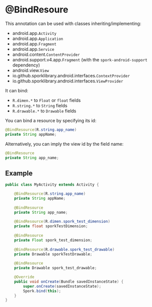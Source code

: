 # @BindResoure

This annotation can be used with classes inheriting/implementing:

- android.app.`Activity`
- android.app.`Application`
- android.app.`Fragment`
- android.app.`Service`
- android.content.`ContentProvider`
- android.support.v4.app.`Fragment` (with the `spork-android-support` dependency)
- android.view.`View`
- io.github.sporklibrary.android.interfaces.`ContextProvider`
- io.github.sporklibrary.android.interfaces.`ViewProvider`

It can bind:

- `R.dimen.*` to `Float` or `float` fields
- `R.string.*` to `String` fields
- `R.drawable.*` to `Drawable` fields

You can bind a resource by specifying its id:

```java
@BindResource(R.string.app_name)
private String appName;
```

Alternatively, you can imply the view id by the field name:

```java
@BindResource
private String app_name;
```

## Example

```java
public class MyActivity extends Activity {

	@BindResource(R.string.app_name)
	private String appName;
	
	@BindResource
	private String app_name;
	
	@BindResource(R.dimen.spork_test_dimension)
	private float sporkTestDimension;
	
	@BindResource
	private Float spork_test_dimension;
	
	@BindResource(R.drawable.spork_test_drawable)
	private Drawable sporkTestDrawable;
	
	@BindResource
	private Drawable spork_test_drawable;

	@Override
	public void onCreate(Bundle savedInstanceState) {
		super.onCreate(savedInstanceState);
		Spork.bind(this);
	}
}
```